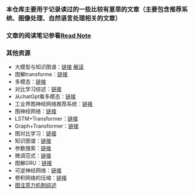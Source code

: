 ### 本仓库主要用于记录读过的一些比较有意思的文章（主要包含推荐系统、图像处理、自然语言处理相关的文章）
### 文章的阅读笔记参看[Read Note](https://juejin.cn/column/7078628416018186253)
### 其他资源
- 大模型与知识图谱：[链接](https://arxiv.org/pdf/2306.08302.pdf) [解读](https://mp.weixin.qq.com/s/tk2CEZQpo5v5PiI3i_OCYw)
- 图解transforme：[链接](https://mp.weixin.qq.com/s/Siv8KHwY2vywXA_h-RHZUg)
- 多模态：[链接](https://mp.weixin.qq.com/s/m4s_oV7_MbFgUkTx2ADD-A)
- 对比学习综述：[链接](https://mp.weixin.qq.com/s/6jybGPvJR74Dc3rNAqXhZw)
- 从chatGpt看多模态：[链接](https://mp.weixin.qq.com/s/FUXD4etEiqtk9G8U9NNbyg)
- 工业界图神经网络推荐系统：[链接](https://mp.weixin.qq.com/s/BVNxbiHgo0T2vqNUi6RrGQ)
- 图神经网络：[链接](https://mp.weixin.qq.com/s/qttDtTY_H1LkyxVLes8Wlw)
- LSTM+Transformer：[链接](https://mp.weixin.qq.com/s/u6QSomPFKNByMATwYBQ9BQ)
- Graph+Transformer：[链接](https://mp.weixin.qq.com/s/jsqQbsohcHl7aqLvxTj2BA)
- 图对比学习：[链接](https://mp.weixin.qq.com/s/9l46HfZmxqZynYCHxCOIZg)
- 知识图谱：[链接](https://mp.weixin.qq.com/s/rhhaUAurgjHpF822XNo6zw)
- 参数搜索：[链接](https://mp.weixin.qq.com/s/tCWfWykVHCpadQ3ApRmduA)
- 微调范式：[链接](https://mp.weixin.qq.com/s/J_1Zi9rMcMqK9Nx1-4ksaA)
- 图解GRU：[链接](https://mp.weixin.qq.com/s/WO-EBv4lCz5uKZMYU9nwAw)
- 可逆神经网络：[链接](https://mp.weixin.qq.com/s/ayXIPBXtLc6KhvTEki7Ikg)
- 卷积网络的压缩：[链接](https://mp.weixin.qq.com/s/wxCsR6hFQN-Evky4JTlNBw)
- [图注意力机制综述](https://mp.weixin.qq.com/s/YoSSPa074JRAiF2f_AtzCQ)
